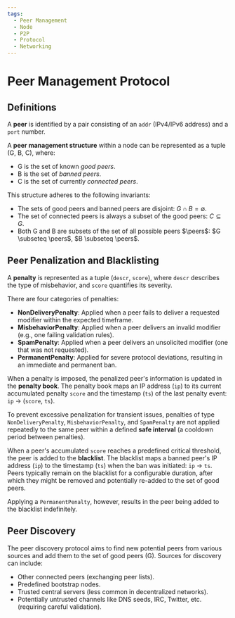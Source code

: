 ```yaml
---
tags:
  - Peer Management
  - Node
  - P2P
  - Protocol
  - Networking
---
```


$$
\newcommand{\peers}{\mathcal{P}}
$$

# Peer Management Protocol

## Definitions

A **peer** is identified by a pair consisting of an `addr` (IPv4/IPv6 address) and a `port` number.

A **peer management structure** within a node can be represented as a tuple (G, B, C), where:  

- G is the set of known *good peers*.
- B is the set of *banned peers*.
- C is the set of currently *connected peers*.

This structure adheres to the following invariants:

- The sets of good peers and banned peers are disjoint: $G \cap B = \emptyset$.
- The set of connected peers is always a subset of the good peers: $C \subseteq G$.
- Both G and B are subsets of the set of all possible peers $\peers$: $G \subseteq \peers$, $B \subseteq \peers$.

## Peer Penalization and Blacklisting

A **penalty** is represented as a tuple (`descr`, `score`), where `descr` describes the type of misbehavior, and `score` quantifies its severity.

There are four categories of penalties:

- **NonDeliveryPenalty**: Applied when a peer fails to deliver a requested modifier within the expected timeframe.
- **MisbehaviorPenalty**: Applied when a peer delivers an invalid modifier (e.g., one failing validation rules).
- **SpamPenalty**: Applied when a peer delivers an unsolicited modifier (one that was not requested).
- **PermanentPenalty**: Applied for severe protocol deviations, resulting in an immediate and permanent ban.

When a penalty is imposed, the penalized peer's information is updated in the **penalty book**. The penalty book maps an IP address (`ip`) to its current accumulated penalty `score` and the timestamp (`ts`) of the last penalty event: `ip` -> (`score`, `ts`).

To prevent excessive penalization for transient issues, penalties of type `NonDeliveryPenalty`, `MisbehaviorPenalty`, and `SpamPenalty` are not applied repeatedly to the same peer within a defined **safe interval** (a cooldown period between penalties).

When a peer's accumulated `score` reaches a predefined critical threshold, the peer is added to the **blacklist**. The blacklist maps a banned peer's IP address (`ip`) to the timestamp (`ts`) when the ban was initiated: `ip` -> `ts`. Peers typically remain on the blacklist for a configurable duration, after which they might be removed and potentially re-added to the set of good peers.

Applying a `PermanentPenalty`, however, results in the peer being added to the blacklist indefinitely.

## Peer Discovery

The peer discovery protocol aims to find new potential peers from various sources and add them to the set of good peers (G). Sources for discovery can include:

- Other connected peers (exchanging peer lists).
- Predefined bootstrap nodes.
- Trusted central servers (less common in decentralized networks).
- Potentially untrusted channels like DNS seeds, IRC, Twitter, etc. (requiring careful validation).
